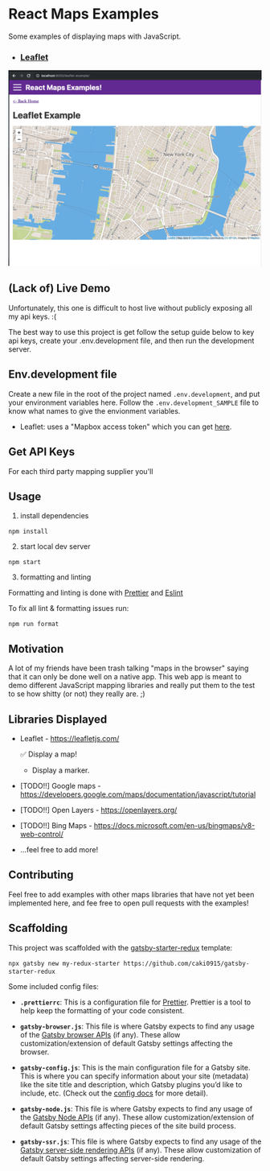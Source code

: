 # React Maps Examples

Some examples of displaying maps with JavaScript.

- ### [Leaflet](https://leafletjs.com/)

<img src="./screenshots/leaflet-example-screenshot.png"/>


## (Lack of) Live Demo
Unfortunately, this one is difficult to host live without publicly exposing all my api keys. :(

The best way to use this project is get follow the setup guide below to key api keys, create your .env.development file, and then run the development server. 


## Env.development file
Create a new file in the root of the project named `.env.development`, and put your environment variables here. Follow the `.env.development_SAMPLE` file to know what names to give the envionment variables. 

- Leaflet: uses a "Mapbox access token" which you can get [here](https://account.mapbox.com/access-tokens).

## Get API Keys

For each third party mapping supplier you'll 



## Usage



1) install dependencies

```
npm install
```

2) start local dev server

```
npm start
```

3) formatting and linting

Formatting and linting is done with [Prettier](https://prettier.io/) and [Eslint](https://eslint.org/)

To fix all lint & formatting issues run:
```
npm run format 
```


## Motivation
A lot of my friends have been trash talking "maps in the browser" saying that it can only be done well on a native app. This web app is meant to demo different JavaScript mapping libraries and really put them to the test to se how shitty (or not) they really are. ;)


## Libraries Displayed 

- Leaflet - https://leafletjs.com/

  ✅ Display a map!
  - Display a marker.

- [TODO!!] Google maps - https://developers.google.com/maps/documentation/javascript/tutorial

- [TODO!!] Open Layers - https://openlayers.org/

- [TODO!!] Bing Maps - https://docs.microsoft.com/en-us/bingmaps/v8-web-control/

- ...feel free to add more! 

## Contributing

Feel free to add examples with other maps libraries that have not yet been implemented here, and fee free to open pull requests with the examples!


## Scaffolding

This project was scaffolded with the [gatsby-starter-redux](https://www.gatsbyjs.org/starters/caki0915/gatsby-starter-redux/) template:

```
npx gatsby new my-redux-starter https://github.com/caki0915/gatsby-starter-redux
```

Some included config files:


-  **`.prettierrc`**: This is a configuration file for [Prettier](https://prettier.io/). Prettier is a tool to help keep the formatting of your code consistent.

-  **`gatsby-browser.js`**: This file is where Gatsby expects to find any usage of the [Gatsby browser APIs](https://www.gatsbyjs.org/docs/browser-apis/) (if any). These allow customization/extension of default Gatsby settings affecting the browser.

-  **`gatsby-config.js`**: This is the main configuration file for a Gatsby site. This is where you can specify information about your site (metadata) like the site title and description, which Gatsby plugins you’d like to include, etc. (Check out the [config docs](https://www.gatsbyjs.org/docs/gatsby-config/) for more detail).

-  **`gatsby-node.js`**: This file is where Gatsby expects to find any usage of the [Gatsby Node APIs](https://www.gatsbyjs.org/docs/node-apis/) (if any). These allow customization/extension of default Gatsby settings affecting pieces of the site build process.

-  **`gatsby-ssr.js`**: This file is where Gatsby expects to find any usage of the [Gatsby server-side rendering APIs](https://www.gatsbyjs.org/docs/ssr-apis/) (if any). These allow customization of default Gatsby settings affecting server-side rendering.
